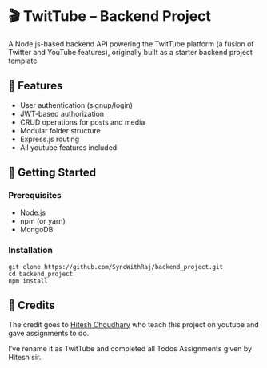 # 🎬 TwitTube – Backend Project

A Node.js-based backend API powering the TwitTube platform (a fusion of Twitter and YouTube features), originally built as a starter backend project template.

## 🔧 Features

- User authentication (signup/login)  
- JWT-based authorization  
- CRUD operations for posts and media  
- Modular folder structure  
- Express.js routing
- All youtube features included

## 🚀 Getting Started

### Prerequisites

- Node.js  
- npm (or yarn)  
- MongoDB  

### Installation

```
git clone https://github.com/SyncWithRaj/backend_project.git
cd backend_project
npm install
```

## 📌 Credits
The credit goes to [Hitesh Choudhary](https://github.com/hiteshchoudhary) who teach this project on youtube and gave assignments to do.  

I’ve rename it as TwitTube and completed all Todos Assignments given by Hitesh sir.

